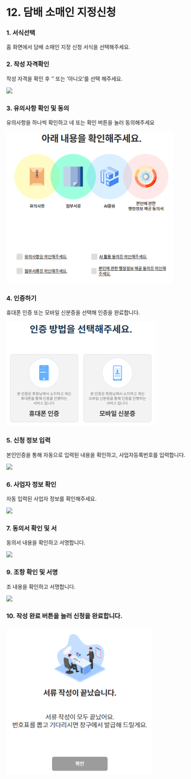 # 12. 담배 소매인 지정신청

### 1. 서식선택

홈 화면에서 담배 소매인 지정 신청 서식을 선택해주세요.

### 2. 작성 자격확인

작성 자격을 확인 후 ‘’ 또는 ‘아니오’를 선택 해주세요.

![](<../../.gitbook/assets/12. 담배소매인\_작성종류확인 (1).png>)

### 3. 유의사항 확인 및 동의

유의사항을 하나씩 확인하고 네 또는 확인 버튼을 눌러 동의해주세요

![](<../../.gitbook/assets/image (4).png>)

### 4. 인증하기

휴대폰 인증 또는 모바일 신분증을 선택해 인증을 완료합니다.



![](<../../.gitbook/assets/image (3).png>)

### 5. 신청 정보 입력 <a href="#4." id="4."></a>

본인인증을 통해 자동으로 입력된 내용을 확인하고, 사업자등록번호를 입력합니다.

![](<../../.gitbook/assets/12. 담배소매인\_신청인정보.png>)



### 6. 사업자 정보 확인

자동 입력된 사업자 정보를 확인해주세요.

![](<../../.gitbook/assets/12. 담배소매인\_사업자정보.png>)

### 7. 동의서 확인 및 서

동의서 내용을 확인하고 서명합니다.

![](<../../.gitbook/assets/12. 담배소매인\_동의서.png>)

### 9. 조항 확인 및 서명

조 내용을 확인하고 서명합니다.

![](<../../.gitbook/assets/12. 담배소매인\_조항내용.png>)

### 10. 작성 완료 버튼을 눌러 신청을 완료합니다.

### ![](<../../.gitbook/assets/image (8).png>)


